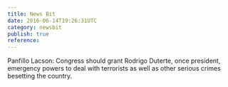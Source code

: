 ```yaml
---
title: News Bit
date: 2016-06-14T19:26:31UTC
category: newsbit
publish: true
reference:
---
```


Panfillo Lacson: Congress should grant Rodrigo Duterte, once president, emergency powers to deal with terrorists as well as other serious crimes besetting the country.